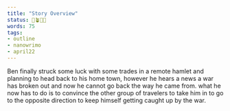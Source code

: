 ```yaml
---
title: "Story Overview"
status: 🌱🪴🌲🍇
words: 75
tags:
- outline
- nanowrimo
- april22
---
```

Ben finally struck some luck with some trades in a remote hamlet and planning to head back to his home town, however he hears a news a war has broken out and now he cannot go back the way he came from. what he now has to do is to convince the other group of travelers to take him in to go to the opposite direction to keep himself getting caught up by the war.